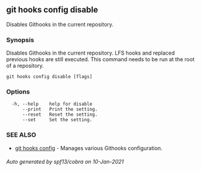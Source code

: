 ## git hooks config disable

Disables Githooks in the current repository.

### Synopsis

Disables Githooks in the current repository.
LFS hooks and replaced previous hooks are still executed.
This command needs to be run at the root of a repository.

```
git hooks config disable [flags]
```

### Options

```
  -h, --help    help for disable
      --print   Print the setting.
      --reset   Reset the setting.
      --set     Set the setting.
```

### SEE ALSO

* [git hooks config](git_hooks_config.md)	 - Manages various Githooks configuration.

###### Auto generated by spf13/cobra on 10-Jan-2021
